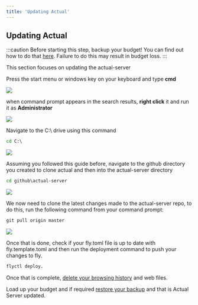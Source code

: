 ```yaml
---
title: 'Updating Actual'
---
```


## Updating Actual

:::caution Before starting this step, backup your budget! You can find out how to do that [here](#exporting-data-from-actual).
Failure to do this may result in budget loss.
:::

This section focuses on updating the actual-server

Press the start menu or windows key on your keyboard and type **cmd**

![](/img/windows-start-1.png)

when command prompt appears in the search results, **right click** it and run it as **Administrator**

![](/img/windows-start-2.png)

Navigate to the C:\ drive using this command
```cmd
cd C:\
```
![](/img/cmd-1.png)

Assuming you followed this guide before, navigate to the github directory you created to clone
actual and then into the actual-server directory
```cmd
cd github\actual-server
```
![](/img/cmd-26.png)

We now need to clone the latest changes made to the actual-server repo, to do this, run the
following command from your command prompt:
```cmd
git pull origin master
```
![](/img/cmd-25.png)

Once that is done, check if your fly.toml file is up to date with fly.template.toml and then run the deployment command to push your changes to fly.
```cmd
flyctl deploy.
```
Once that is complete, [delete your browsing history](https://www.howtogeek.com/304218/how-to-clear-your-history-in-any-browser/)
and web files.

Load up your budget and if required [restore your backup](#importing-data-into-actual) and that is
Actual Server updated.